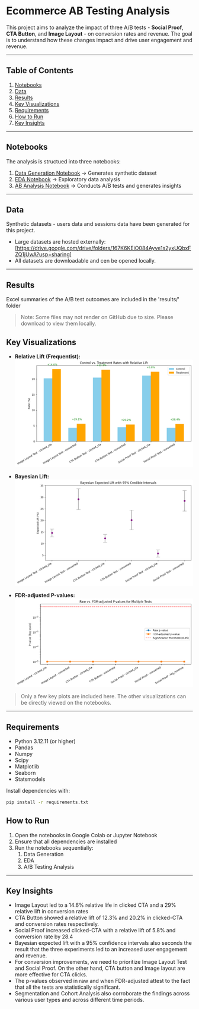 # Ecommerce AB Testing Analysis


This project aims to analyze the impact of three A/B tests - **Social Proof**, **CTA Button**, and **Image Layout** - on conversion rates and revenue. The goal is to understand how these changes impact and drive user engagement and revenue.

---

## Table of Contents 
1. [Notebooks](#notebooks)
2. [Data](#data)
3. [Results](#results)
4. [Key Visualizations](#key-visualizations)
5. [Requirements](#requirements)
6. [How to Run](#how-to-run)
7. [Key Insights](#key-insights)

--- 

## Notebooks

The analysis is structued into three notebooks: 
1. [Data Generation Notebook](notebooks/01_Data_Generation.ipynb) -> Generates synthetic dataset
2. [EDA Notebook](notebooks/02_Exploratory_Data_Analysis.ipynb) -> Exploratory data analysis
3. [AB Analysis Notebook](notebooks/03_A_B_Testing.ipynb) -> Conducts A/B tests and generates insights

--- 

## Data 

Synthetic datasets - users data and sessions data have been generated for this project. 

- Large datasets are hosted externally: [https://drive.google.com/drive/folders/167K6KEiO084Ayve1s2yxUQbxFZQ1jUwA?usp=sharing] 
- All datasets are downloadable and cen be opened locally.

---
 
## Results 

Excel summaries of the A/B test outcomes are included in the 'results/' folder

> Note: Some files may not render on GitHub due to size. Please download to view them locally.

## Key Visualizations 

- **Relative Lift (Frequentist):**
![Relative Lift](images/1-Relative-Lift.png)

- **Bayesian Lift:**
![Bayesian Lift](images/2-Bayesian-Lift.png)

- **FDR-adjusted P-values:**
![FDR vs Raw](images/3-FDR-multiple-tests.png)

 > Only a few key plots are included here. The other visualizations can be directly viewed on the notebooks.

--- 

## Requirements 

- Python 3.12.11 (or higher)
- Pandas
- Numpy
- Scipy
- Matplotlib
- Seaborn
- Statsmodels

Install dependencies with: 

```bash
pip install -r requirements.txt 
```

## How to Run 

1. Open the notebooks in Google Colab or Jupyter Notebook
2. Ensure that all dependencies are installed
3. Run the notebooks sequentially:
   1. Data Generation
   2. EDA
   3. A/B Testing Analysis


--- 

## Key Insights 

* Image Layout led to a 14.6% relative life in clicked CTA and a 29% relative lift in conversion rates
* CTA Button showed a relative lift of 12.3% and 20.2% in clicked-CTA and conversion rates respectively.
* Social Proof increased clicked-CTA with a relative lift of 5.8% and conversion rate by 28.4
* Bayesian expected lift with a 95% confidence intervals also seconds the result that the three experiments led to an increased user engagement and revenue.
* For conversion improvements, we need to prioritize Image Layout Test and Social Proof. On the other hand, CTA button and Image layout are more effective for CTA clicks.
* The p-values observed in raw and when FDR-adjusted attest to the fact that all the tests are statistically significant.
* Segmentation and Cohort Analysis also corroborate the findings across various user types and across different time periods. 



